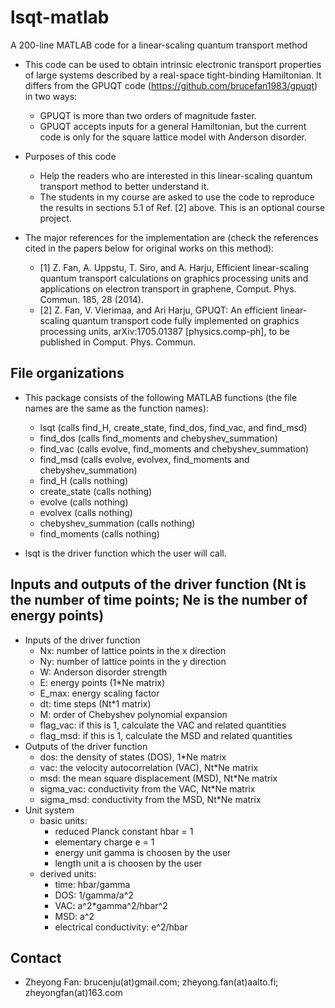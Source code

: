 # lsqt-matlab
A 200-line MATLAB code for a linear-scaling quantum transport method

* This code can be used to obtain intrinsic electronic transport properties of large systems described by a real-space tight-binding Hamiltonian. It differs from the GPUQT code (https://github.com/brucefan1983/gpuqt) in two ways:
    * GPUQT is more than two orders of magnitude faster.
    * GPUQT accepts inputs for a general Hamiltonian, but the current code is only for 
the square lattice model with Anderson disorder.

* Purposes of this code
    * Help the readers who are interested in this linear-scaling quantum transport method to better understand it. 
    * The students in my course are asked to use the code to reproduce the results in sections 5.1 of Ref. [2] above. 
This is an optional course project.

* The major references for the implementation are (check the references cited in the papers below for original works on this method):
    * [1] Z. Fan, A. Uppstu, T. Siro, and A. Harju, Efficient linear-scaling quantum transport calculations on graphics processing units and applications on electron transport in graphene, Comput. Phys. Commun. 185, 28 (2014).
    * [2] Z. Fan, V. Vierimaa, and Ari Harju, GPUQT: An efficient linear-scaling quantum transport code fully implemented on graphics processing units, arXiv:1705.01387 [physics.comp-ph], to be published in Comput. Phys. Commun.

## File organizations

* This package consists of the following MATLAB functions (the file names are the same as the function names):
    * lsqt (calls find_H, create_state, find_dos, find_vac, and find_msd)            
    * find_dos (calls find_moments and chebyshev_summation)                  
    * find_vac (calls evolve, find_moments and chebyshev_summation)              
    * find_msd (calls evolve, evolvex, find_moments and chebyshev_summation)           
    * find_H (calls nothing)
    * create_state (calls nothing)
    * evolve (calls nothing)     
    * evolvex (calls nothing)
    * chebyshev_summation (calls nothing)
    * find_moments (calls nothing)

* lsqt is the driver function which the user will call.

## Inputs and outputs of the driver function (Nt is the number of time points; Ne is the number of energy points)
* Inputs of the driver function 
    * Nx: number of lattice points in the x direction
    * Ny: number of lattice points in the y direction
    * W: Anderson disorder strength
    * E: energy points (1*Ne matrix)
    * E_max: energy scaling factor
    * dt: time steps (Nt*1 matrix)
    * M: order of Chebyshev polynomial expansion
    * flag_vac: if this is 1, calculate the VAC and related quantities
    * flag_msd: if this is 1, calculate the MSD and related quantities
* Outputs of the driver function 
    * dos: the density of states (DOS), 1*Ne matrix
    * vac: the velocity autocorrelation (VAC), Nt*Ne matrix
    * msd: the mean square displacement (MSD), Nt*Ne matrix
    * sigma_vac: conductivity from the VAC, Nt*Ne matrix
    * sigma_msd: conductivity from the MSD, Nt*Ne matrix
* Unit system
    * basic units:
        * reduced Planck constant hbar = 1
        * elementary charge e = 1
        * energy unit gamma is choosen by the user
        * length unit a is choosen by the user
    * derived units:
        * time: hbar/gamma
        * DOS: 1/gamma/a^2
        * VAC: a^2*gamma^2/hbar^2
        * MSD: a^2
        * electrical conductivity: e^2/hbar

## Contact

* Zheyong Fan: brucenju(at)gmail.com; zheyong.fan(at)aalto.fi; zheyongfan(at)163.com


